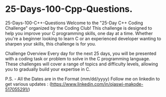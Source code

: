 # 25-Days-100-Cpp-Questions.
25-Days-100-C++-Questions
Welcome to the "25-Day C++ Coding Challenge" organized by the Coding Club! This challenge is designed to help you improve your C programming skills, one day at a time. Whether you're a beginner looking to learn C or an experienced developer wanting to sharpen your skills, this challenge is for you.

Challenge Overview Every day for the next 25 days, you will be presented with a coding task or problem to solve in the C programming language. These challenges will cover a range of topics and difficulty levels, allowing you to gradually build your expertise in C.

P.S. - All the Dates are in the Format (mm/dd/yyyy) Follow me on linkedin to get various updates : (https://www.linkedin.com/in/ojaswi-makode-517055291/)
